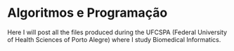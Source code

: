 # Algoritmos e Programação
Here I will post all the files produced during the UFCSPA (Federal University of Health Sciences of Porto Alegre) where I study Biomedical Informatics.
